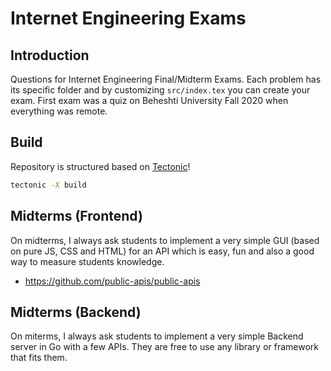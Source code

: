 # Internet Engineering Exams

## Introduction

Questions for Internet Engineering Final/Midterm Exams. Each problem has its specific folder and by customizing `src/index.tex` you can create your exam.
First exam was a quiz on Beheshti University Fall 2020 when everything was remote.


## Build

Repository is structured based on [Tectonic](https://tectonic-typesetting.github.io/book/latest/index.html)!

```sh
tectonic -X build
```

## Midterms (Frontend)

On midterms, I always ask students to implement a very simple GUI (based on pure JS, CSS and HTML) for an API
which is easy, fun and also a good way to measure students knowledge.

- <https://github.com/public-apis/public-apis>

## Midterms (Backend)

On miterms, I always ask students to implement a very simple Backend server in Go
with a few APIs. They are free to use any library or framework that fits them.
